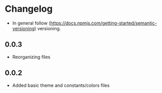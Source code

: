 # Changelog

* In general follow (https://docs.npmjs.com/getting-started/semantic-versioning) versioning.

## <next>

## 0.0.3
* Reorganizing files 

## 0.0.2
* Added basic theme and constants/colors files
